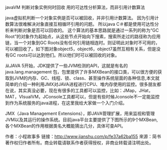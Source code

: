  javaVM 判断对象实例何时回收 用的可达性分析算法，而非引用计数算法
 
 
 java虚拟机判断一个对象实例是否可以被回收，并非引用计数算法。
因为引用计数算法很难解决对象直接互相循环引用的问题。
所以java C＃都是使用可达性分析来判断对象是否可以回收的。
这个算法的基本思路就是通过一系列的称为“GC Root”的对象作为起始点，从这些节点开始向下搜素，搜索所走过的路径称为应用链，当一个对象到GC Roots没有任何引用链相连时。则证明此对象时不可用的，可以被回收了。如下图对象object5，object6，object7虽然互相有关系，但是没有GC roots可以达到他们。所以他们时可以被回收的对象。



从JAVA 5开始，JDK提供了一些JVM检测的API，这就是有名的java.lang.management 包，包里提供了许多MXBean的接口类，可以很方便的获取到JVM的内存、GC、线程、锁、class、甚至操作系统层面的各种信息,本文就简单的介绍一种利用JMX对JAVA进程进行CPU、堆内存使用的监控。很多朋友都在说，其实真没必要，现在有很多的工具都可以监控，比如：JMap，JHat，MAT，VIsualVM，JConsole工具都可以，但是有些时候Jconsole不一定能监控到作为系统服务的java进程，在这里我给大家做一个入门介绍。

JMX（Java Management Extensions），即JAVA管理扩展，用来监视和管理JVM以及其运行的操作系统。目前java平台主要提供了下图所示的9个MXBean, 各个MXBean的作用根据类名大概能猜出几分，具体可查API。

作者：小程故事多
链接：http://www.jianshu.com/p/fe37a62ba155
來源：简书
著作权归作者所有。商业转载请联系作者获得授权，非商业转载请注明出处。


